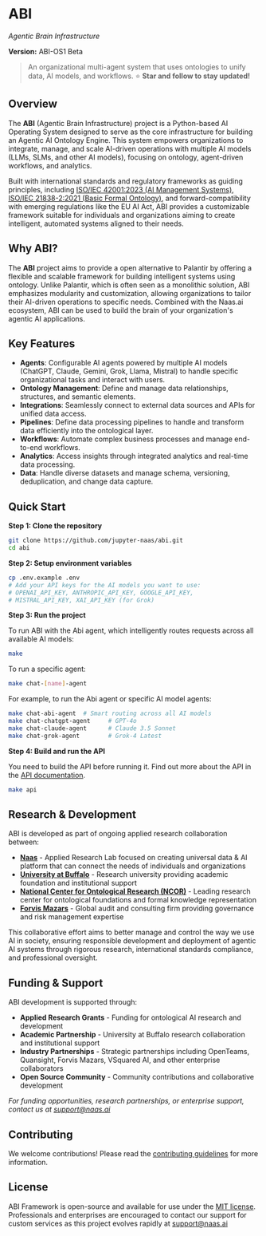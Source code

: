 # ABI
*Agentic Brain Infrastructure*

**Version:** ABI-OS1 Beta 

> An organizational multi-agent system that uses ontologies to unify data, AI models, and workflows. 
⭐ **Star and follow to stay updated!**

## Overview

The **ABI** (Agentic Brain Infrastructure) project is a Python-based AI Operating System designed to serve as the core infrastructure for building an Agentic AI Ontology Engine. This system empowers organizations to integrate, manage, and scale AI-driven operations with multiple AI models (LLMs, SLMs, and other AI models), focusing on ontology, agent-driven workflows, and analytics. 

Built with international standards and regulatory frameworks as guiding principles, including [ISO/IEC 42001:2023 (AI Management Systems)](https://www.iso.org/standard/42001), [ISO/IEC 21838-2:2021 (Basic Formal Ontology)](https://www.iso.org/standard/74572.html), and forward-compatibility with emerging regulations like the EU AI Act, ABI provides a customizable framework suitable for individuals and organizations aiming to create intelligent, automated systems aligned to their needs.

## Why ABI?
The **ABI** project aims to provide a open alternative to Palantir by offering a flexible and scalable framework for building intelligent systems using ontology. Unlike Palantir, which is often seen as a monolithic solution, ABI emphasizes modularity and customization, allowing organizations to tailor their AI-driven operations to specific needs. Combined with the Naas.ai ecosystem, ABI can be used to build the brain of your organization's agentic AI applications.

## Key Features

- **Agents**: Configurable AI agents powered by multiple AI models (ChatGPT, Claude, Gemini, Grok, Llama, Mistral) to handle specific organizational tasks and interact with users.
- **Ontology Management**: Define and manage data relationships, structures, and semantic elements.
- **Integrations**: Seamlessly connect to external data sources and APIs for unified data access.
- **Pipelines**: Define data processing pipelines to handle and transform data efficiently into the ontological layer.
- **Workflows**: Automate complex business processes and manage end-to-end workflows.
- **Analytics**: Access insights through integrated analytics and real-time data processing.
- **Data**: Handle diverse datasets and manage schema, versioning, deduplication, and change data capture.

## Quick Start

**Step 1: Clone the repository**

```bash
git clone https://github.com/jupyter-naas/abi.git
cd abi
```

**Step 2: Setup environment variables**

```bash
cp .env.example .env
# Add your API keys for the AI models you want to use:
# OPENAI_API_KEY, ANTHROPIC_API_KEY, GOOGLE_API_KEY, 
# MISTRAL_API_KEY, XAI_API_KEY (for Grok)
```

**Step 3: Run the project**

To run ABI with the Abi agent, which intelligently routes requests across all available AI models:

```bash
make
```

To run a specific agent:

```bash
make chat-[name]-agent
```

For example, to run the Abi agent or specific AI model agents:

```bash
make chat-abi-agent  # Smart routing across all AI models
make chat-chatgpt-agent     # GPT-4o
make chat-claude-agent      # Claude 3.5 Sonnet
make chat-grok-agent        # Grok-4 Latest
```

**Step 4: Build and run the API**

You need to build the API before running it. Find out more about the API in the [API documentation](./docs/api/deploy-api.md).

```bash
make api
```

## Research & Development

ABI is developed as part of ongoing applied research collaboration between:

- **[Naas](https://naas.ai)** - Applied Research Lab focused on creating universal data & AI platform that can connect the needs of individuals and organizations
- **[University at Buffalo](https://www.buffalo.edu/)** - Research university providing academic foundation and institutional support
- **[National Center for Ontological Research (NCOR)](https://ncor.buffalo.edu/)** - Leading research center for ontological foundations and formal knowledge representation
- **[Forvis Mazars](https://www.forvismazars.com/)** - Global audit and consulting firm providing governance and risk management expertise

This collaborative effort aims to better manage and control the way we use AI in society, ensuring responsible development and deployment of agentic AI systems through rigorous research, international standards compliance, and professional oversight.

## Funding & Support

ABI development is supported through:

- **Applied Research Grants** - Funding for ontological AI research and development
- **Academic Partnership** - University at Buffalo research collaboration and institutional support
- **Industry Partnerships** - Strategic partnerships including OpenTeams, Quansight, Forvis Mazars, VSquared AI, and other enterprise collaborators
- **Open Source Community** - Community contributions and collaborative development

*For funding opportunities, research partnerships, or enterprise support, contact us at support@naas.ai*

## Contributing

We welcome contributions! Please read the [contributing guidelines](./CONTRIBUTING.md) for more information.

## License
ABI Framework is open-source and available for use under the [MIT license](https://opensource.org/licenses/MIT). Professionals and enterprises are encouraged to contact our support for custom services as this project evolves rapidly at support@naas.ai

